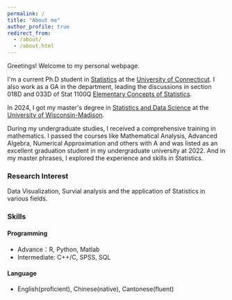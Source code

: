 ```yaml
---
permalink: /
title: "About me"
author_profile: true
redirect_from: 
  - /about/
  - /about.html
---
```


Greetings! Welcome to my personal webpage.

I'm a current Ph.D student in [Statistics](https://statistics.uconn.edu/) at the [University of Connecticut](https://uconn.edu/). I also work as a GA in the department, leading the discussions in section 018D and 033D of Stat 1100Q [Elementary Concepts of Statistics](https://statistics.uconn.edu/undergraduate/courses/course/STAT/1100Q/).

In 2024, I got my master's degree in [Statistics and Data Science](https://guide.wisc.edu/graduate/statistics/statistics-ms/statistics-statistics-data-science-ms/) at the [University of Wisconsin-Madison](https://www.wisc.edu/).

During my undergraduate studies, I received a comprehensive training in mathematics. I passed the courses like Mathematical Analysis, Advanced Algebra, Numerical Approximation and others with A and was listed as an excellent graduation student in my undergraduate university at 2022. And in my master phrases, I explored the experience and skills in Statistics.

### Research Interest
Data Visualization, Survial analysis and the application of Statistics in various fields.

### Skills 
#### Programming
* Advance：R, Python, Matlab
* Intermediate: C++/C, SPSS, SQL

#### Language
* English(proficient), Chinese(native), Cantonese(fluent)



